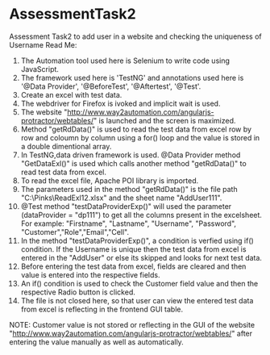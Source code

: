 # AssessmentTask2
Assessment Task2 to add user in a website and checking the uniqueness of Username
Read Me:
1. The Automation tool used here is Selenium to write code using JavaScript.
2. The framework used here is 'TestNG' and annotations used here is '@Data Provider', '@BeforeTest', '@Aftertest', '@Test'.
3. Create an excel with test data. 
4. The webdriver for Firefox is ivoked and implicit wait is used.
5. The website "http://www.way2automation.com/angularjs-protractor/webtables/" is launched and the screen is maximized.
6. Method "getRdData()" is used to read the test data from excel row by row and coloumn by column using a for() loop and the value is stored in a double dimentional array.
7. In TestNG,data driven framework is used. @Data Provider method "GetDataExl()" is used which calls another method "getRdData()" to read test data from excel.
8. To read the excel file, Apache POI library is imported.
9. The parameters used in the method "getRdData()" is the file path "C:\\Pinks\\ReadExl12.xlsx" and the sheet name "AddUser111". 
10. @Test method "testDataProviderExp()" will used the parameter (dataProvider = "dp111") to get all the columns present in the excelsheet. For example: "Firstname", "Lastname", "Username", "Password", "Customer","Role","Email","Cell".
11. In the method "testDataProviderExp()", a condition is verfied using if() condition. If the Username is unique then the test data from excel is entered in the "AddUser" or else its skipped and looks for next test data.
12. Before entering the test data from excel, fields are cleared and then value is entered into the respective fields.
13. An if() condition is used to check the Customer field value and then the respective Radio button is clicked.
14. The file is not closed here, so that user can view the entered test data from excel is reflecting in the frontend GUI table.

NOTE: Customer value is not stored or reflecting in the GUI of the website "http://www.way2automation.com/angularjs-protractor/webtables/" after entering the value manually as well as automatically.
